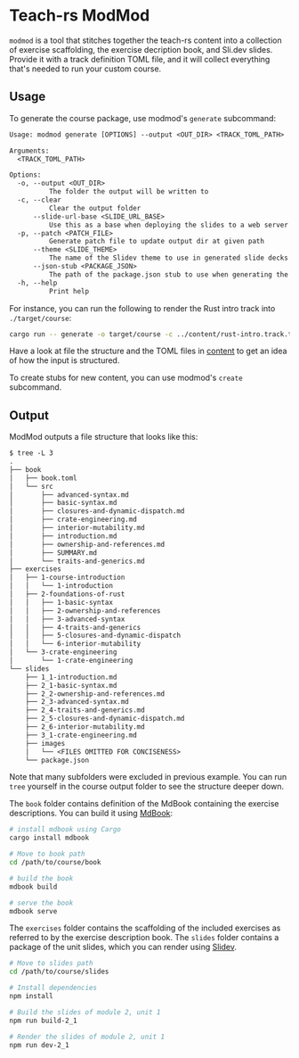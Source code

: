 # Teach-rs ModMod

`modmod` is a tool that stitches together the teach-rs content into a collection of exercise scaffolding, the exercise decription book, and Sli.dev slides.
Provide it with a track definition TOML file, and it will collect everything that's needed to run your custom course.

## Usage

To generate the course package, use modmod's `generate` subcommand:

```txt
Usage: modmod generate [OPTIONS] --output <OUT_DIR> <TRACK_TOML_PATH>

Arguments:
  <TRACK_TOML_PATH>

Options:
  -o, --output <OUT_DIR>
          The folder the output will be written to
  -c, --clear
          Clear the output folder
      --slide-url-base <SLIDE_URL_BASE>
          Use this as a base when deploying the slides to a web server [default: /]
  -p, --patch <PATCH_FILE>
          Generate patch file to update output dir at given path
      --theme <SLIDE_THEME>
          The name of the Slidev theme to use in generated slide decks [default: teach-rs]
      --json-stub <PACKAGE_JSON>
          The path of the package.json stub to use when generating the slide package
  -h, --help
          Print help
```

For instance, you can run the following to render the Rust intro track into `./target/course`:

```bash
cargo run -- generate -o target/course -c ../content/rust-intro.track.toml
```

Have a look at file the structure and the TOML files in [content](../content) to get an idea of how the input is structured.

To create stubs for new content, you can use modmod's `create` subcommand.

## Output

ModMod outputs a file structure that looks like this:

```txt
$ tree -L 3
.
├── book
│   ├── book.toml
│   └── src
│       ├── advanced-syntax.md
│       ├── basic-syntax.md
│       ├── closures-and-dynamic-dispatch.md
│       ├── crate-engineering.md
│       ├── interior-mutability.md
│       ├── introduction.md
│       ├── ownership-and-references.md
│       ├── SUMMARY.md
│       └── traits-and-generics.md
├── exercises
│   ├── 1-course-introduction
│   │   └── 1-introduction
│   ├── 2-foundations-of-rust
│   │   ├── 1-basic-syntax
│   │   ├── 2-ownership-and-references
│   │   ├── 3-advanced-syntax
│   │   ├── 4-traits-and-generics
│   │   ├── 5-closures-and-dynamic-dispatch
│   │   └── 6-interior-mutability
│   └── 3-crate-engineering
│       └── 1-crate-engineering
└── slides
    ├── 1_1-introduction.md
    ├── 2_1-basic-syntax.md
    ├── 2_2-ownership-and-references.md
    ├── 2_3-advanced-syntax.md
    ├── 2_4-traits-and-generics.md
    ├── 2_5-closures-and-dynamic-dispatch.md
    ├── 2_6-interior-mutability.md
    ├── 3_1-crate-engineering.md
    ├── images
    │   └── <FILES OMITTED FOR CONCISENESS>
    └── package.json
```

Note that many subfolders were excluded in previous example. You can run `tree` yourself in the course output folder to see the structure deeper down.

The `book` folder contains definition of the MdBook containing the exercise descriptions. You can build it using [MdBook](https://github.com/rust-lang/mdBook):
```bash
# install mdbook using Cargo
cargo install mdbook

# Move to book path
cd /path/to/course/book

# build the book
mdbook build

# serve the book
mdbook serve
```

The `exercises` folder contains the scaffolding of the included exercises as referred to by the exercise description book.
The `slides` folder contains a package of the unit slides, which you can render using [Slidev](https://sli.dev).
```bash
# Move to slides path
cd /path/to/course/slides

# Install dependencies
npm install

# Build the slides of module 2, unit 1
npm run build-2_1

# Render the slides of module 2, unit 1
npm run dev-2_1
```
